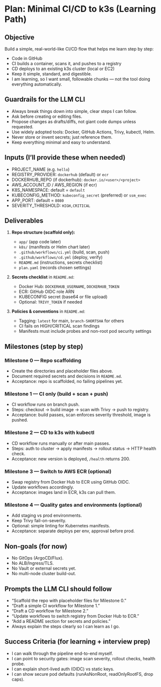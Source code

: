 # Plan: Minimal CI/CD to k3s (Learning Path)

## Objective
Build a simple, real-world-like CI/CD flow that helps me learn step by step:
- Code in GitHub
- CI builds a container, scans it, and pushes to a registry
- CD deploys to an existing k3s cluster (local or EC2)
- Keep it simple, standard, and digestible.  
- I am learning, so I want small, followable chunks — not the tool doing everything automatically.

## Guardrails for the LLM CLI
- Always break things down into simple, clear steps I can follow.  
- Ask before creating or editing files.  
- Propose changes as drafts/diffs, not giant code dumps unless requested.  
- Use widely adopted tools: Docker, GitHub Actions, Trivy, kubectl, Helm.  
- Never store or invent secrets; just reference them.  
- Keep everything minimal and easy to understand.

## Inputs (I’ll provide these when needed)
- PROJECT_NAME (e.g. `hello`)
- REGISTRY_PROVIDER: `dockerhub` (default) or `ecr`
- DOCKERHUB_REPO (if dockerhub): `docker.io/<user>/<project>`
- AWS_ACCOUNT_ID / AWS_REGION (if ecr)
- K8S_NAMESPACE: default = `default`
- KUBECONFIG_METHOD: `kubeconfig_secret` (preferred) or `ssm_exec`
- APP_PORT: default = `8080`
- SEVERITY_THRESHOLD: `HIGH,CRITICAL`

## Deliverables
1. **Repo structure (scaffold only):**
   - `app/` (app code later)
   - `k8s/` (manifests or Helm chart later)
   - `.github/workflows/ci.yml` (build, scan, push)
   - `.github/workflows/cd.yml` (deploy, verify)
   - `README.md` (instructions, secrets checklist)
   - `plan.yaml` (records chosen settings)

2. **Secrets checklist** in `README.md`:
   - Docker Hub: `DOCKERHUB_USERNAME`, `DOCKERHUB_TOKEN`
   - ECR: GitHub OIDC role ARN
   - KUBECONFIG secret (base64 or file upload)
   - Optional: `TRIVY_TOKEN` if needed

3. **Policies & conventions** in `README.md`:
   - Tagging: `latest` for main, `branch-SHORTSHA` for others
   - CI fails on HIGH/CRITICAL scan findings
   - Manifests must include probes and non-root pod security settings

## Milestones (step by step)

### Milestone 0 — Repo scaffolding
- Create the directories and placeholder files above.  
- Document required secrets and decisions in `README.md`.  
- Acceptance: repo is scaffolded, no failing pipelines yet.

### Milestone 1 — CI only (build + scan + push)
- CI workflow runs on branch push.  
- Steps: checkout → build image → scan with Trivy → push to registry.  
- Acceptance: build passes, scan enforces severity threshold, image is pushed.

### Milestone 2 — CD to k3s with kubectl
- CD workflow runs manually or after main passes.  
- Steps: auth to cluster → apply manifests → rollout status → HTTP health check.  
- Acceptance: new version is deployed, `/health` returns 200.

### Milestone 3 — Switch to AWS ECR (optional)
- Swap registry from Docker Hub to ECR using GitHub OIDC.  
- Update workflows accordingly.  
- Acceptance: images land in ECR, k3s can pull them.

### Milestone 4 — Quality gates and environments (optional)
- Add staging vs prod environments.  
- Keep Trivy fail-on-severity.  
- Optional: simple linting for Kubernetes manifests.  
- Acceptance: separate deploys per env, approval before prod.

## Non-goals (for now)
- No GitOps (ArgoCD/Flux).  
- No ALB/Ingress/TLS.  
- No Vault or external secrets yet.  
- No multi-node cluster build-out.  

## Prompts the LLM CLI should follow
- “Scaffold the repo with placeholder files for Milestone 0.”  
- “Draft a simple CI workflow for Milestone 1.”  
- “Draft a CD workflow for Milestone 2.”  
- “Update workflows to switch registry from Docker Hub to ECR.”  
- “Add a README section for secrets and policies.”  
- Always explain the steps clearly so I can learn as I go.

## Success Criteria (for learning + interview prep)
- I can walk through the pipeline end-to-end myself.  
- I can point to security gates: image scan severity, rollout checks, health probe.  
- I can explain short-lived auth (OIDC) vs static keys.  
- I can show secure pod defaults (runAsNonRoot, readOnlyRootFS, drop caps).  

